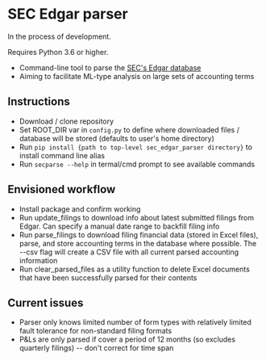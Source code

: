 # SEC Edgar parser

In the process of development.

Requires Python 3.6 or higher.

- Command-line tool to parse the [SEC's Edgar database](https://www.sec.gov/edgar/searchedgar/companysearch.html)
- Aiming to facilitate ML-type analysis on large sets of accounting terms

## Instructions
- Download / clone repository
- Set ROOT_DIR var in `config.py` to define where downloaded files / database will be stored (defaults to user's home directory)
- Run `pip install {path to top-level sec_edgar_parser directory}` to install command line alias
- Run `secparse --help` in termal/cmd prompt to see available commands

## Envisioned workflow
- Install package and confirm working
- Run update_filings to download info about latest submitted filings from Edgar. Can specify a manual date range to backfill filing info
- Run parse_filings to download filing financial data (stored in Excel files), parse, and store accounting terms in the database where possible. The --csv flag will create a CSV file with all current parsed accounting information
- Run clear_parsed_files as a utility function to delete Excel documents that have been successfully parsed for their contents

## Current issues
- Parser only knows limited number of form types with relatively limited fault tolerance for non-standard filing formats
- P&Ls are only parsed if cover a period of 12 months (so excludes quarterly filings) -- don't correct for time span
